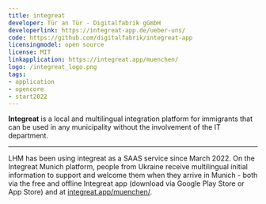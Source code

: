 ```yaml
---
title: integreat
developer: Tür an Tür - Digitalfabrik gGmbH
developerlink: https://integreat-app.de/ueber-uns/
code: https://github.com/digitalfabrik/integreat-app
licensingmodel: open source
license: MIT
linkapplication: https://integreat.app/muenchen/
logo: /integreat_logo.png
tags:
- application
- opencore
- start2022
---
```

__Integreat__ is a local and multilingual integration platform for immigrants that can be used in any municipality without the involvement of the IT department.

---

LHM has been using integreat as a SAAS service since March 2022.
On the Integreat Munich platform, people from Ukraine receive multilingual initial information to support and welcome them when they arrive in Munich - both via the free and offline Integreat app (download via Google Play Store or App Store) and at [integreat.app/muenchen/](https://integreat.app/muenchen/).

